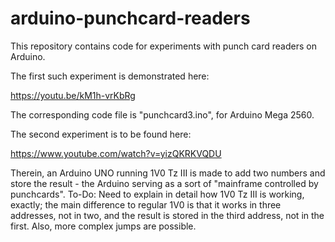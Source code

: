 # arduino-punchcard-readers
This repository contains code for experiments with punch card readers on Arduino.

The first such experiment is demonstrated here:

https://youtu.be/kM1h-vrKbRg

The corresponding code file is "punchcard3.ino", for Arduino Mega 2560.

The second experiment is to be found here:

https://www.youtube.com/watch?v=yizQKRKVQDU

Therein, an Arduino UNO running 1V0 Tz III is made to add two numbers and store the result - the Arduino serving as a sort of "mainframe controlled by punchcards". To-Do: Need to explain in detail how 1V0 Tz III is working, exactly; the main difference to regular 1V0 is that it works in three addresses, not in two, and the result is stored in the third address, not in the first. Also, more complex jumps are possible.
